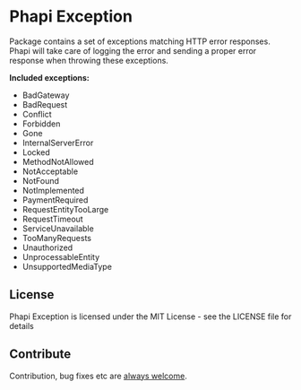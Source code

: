 # Phapi Exception
Package contains a set of exceptions matching HTTP error responses. Phapi will take care of logging the error and sending a proper error response when throwing these exceptions.

**Included exceptions:**
* BadGateway
* BadRequest
* Conflict
* Forbidden
* Gone
* InternalServerError
* Locked
* MethodNotAllowed
* NotAcceptable
* NotFound
* NotImplemented
* PaymentRequired
* RequestEntityTooLarge
* RequestTimeout
* ServiceUnavailable
* TooManyRequests
* Unauthorized
* UnprocessableEntity
* UnsupportedMediaType

## License
Phapi Exception is licensed under the MIT License - see the LICENSE file for details

## Contribute
Contribution, bug fixes etc are [always welcome](https://github.com/phapi/exception/issues/new).
